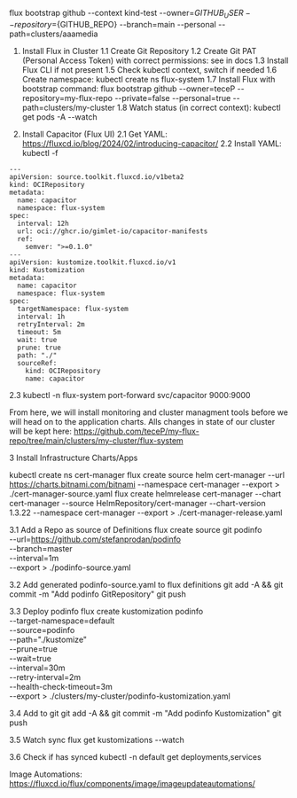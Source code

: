 flux bootstrap github --context kind-test --owner=${GITHUB_USER} --repository=${GITHUB_REPO} --branch=main --personal --path=clusters/aaamedia



1. Install Flux in Cluster
1.1 Create Git Repository
1.2 Create Git PAT (Personal Access Token) with correct permissions: see in docs
1.3 Install Flux CLI if not present
1.5 Check kubectl context, switch if needed
1.6 Create namespace: kubectl create ns flux-system
1.7 Install Flux with bootstrap command:
flux bootstrap github --owner=teceP --repository=my-flux-repo --private=false --personal=true --path=clusters/my-cluster
1.8 Watch status (in correct context): kubectl get pods -A --watch

2. Install Capacitor (Flux UI)
2.1 Get YAML: https://fluxcd.io/blog/2024/02/introducing-capacitor/
2.2 Install YAML: kubectl -f <capacitor-yaml-file>
```shell
---
apiVersion: source.toolkit.fluxcd.io/v1beta2
kind: OCIRepository
metadata:
  name: capacitor
  namespace: flux-system
spec:
  interval: 12h
  url: oci://ghcr.io/gimlet-io/capacitor-manifests
  ref:
    semver: ">=0.1.0"
---
apiVersion: kustomize.toolkit.fluxcd.io/v1
kind: Kustomization
metadata:
  name: capacitor
  namespace: flux-system
spec:
  targetNamespace: flux-system
  interval: 1h
  retryInterval: 2m
  timeout: 5m
  wait: true
  prune: true
  path: "./"
  sourceRef:
    kind: OCIRepository
    name: capacitor
```
2.3 kubectl -n flux-system port-forward svc/capacitor 9000:9000

From here, we will install monitoring and cluster managment tools before we will head on to the application charts.
Alls changes in state of our cluster will be kept here: https://github.com/teceP/my-flux-repo/tree/main/clusters/my-cluster/flux-system

3 Install Infrastructure Charts/Apps

kubectl create ns cert-manager
flux create source helm cert-manager --url https://charts.bitnami.com/bitnami --namespace cert-manager --export > ./cert-manager-source.yaml
flux create helmrelease cert-manager --chart cert-manager --source HelmRepository/cert-manager --chart-version 1.3.22 --namespace cert-manager --export > ./cert-manager-release.yaml





3.1 Add a Repo as source of Definitions
flux create source git podinfo \
  --url=https://github.com/stefanprodan/podinfo \
  --branch=master \
  --interval=1m \
  --export > ./podinfo-source.yaml

3.2 Add generated podinfo-source.yaml to flux definitions
git add -A && git commit -m "Add podinfo GitRepository"
git push

3.3 Deploy podinfo
flux create kustomization podinfo \
  --target-namespace=default \
  --source=podinfo \
  --path="./kustomize" \
  --prune=true \
  --wait=true \
  --interval=30m \
  --retry-interval=2m \
  --health-check-timeout=3m \
  --export > ./clusters/my-cluster/podinfo-kustomization.yaml

3.4 Add to git
git add -A && git commit -m "Add podinfo Kustomization"
git push

3.5 Watch sync
flux get kustomizations --watch

3.6 Check if has synced
kubectl -n default get deployments,services








Image Automations:
https://fluxcd.io/flux/components/image/imageupdateautomations/